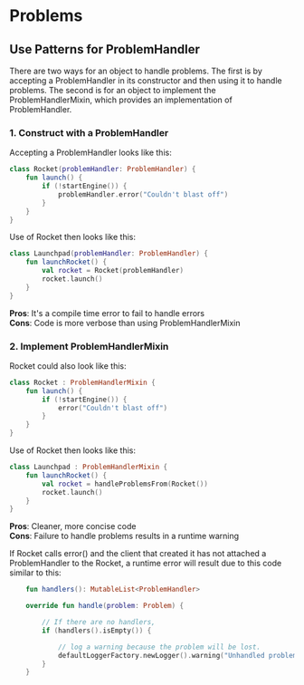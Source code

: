 
# Problems

## Use Patterns for ProblemHandler

There are two ways for an object to handle problems. The first is by accepting a 
ProblemHandler in its constructor and then using it to handle problems. The second
is for an object to implement the ProblemHandlerMixin, which provides an implementation
of ProblemHandler.

### 1. Construct with a ProblemHandler

Accepting a ProblemHandler looks like this:

```kotlin
class Rocket(problemHandler: ProblemHandler) {
    fun launch() {
        if (!startEngine()) {
            problemHandler.error("Couldn't blast off") 
        }
    }
}
```

Use of Rocket then looks like this:

```kotlin
class Launchpad(problemHandler: ProblemHandler) {
    fun launchRocket() {
        val rocket = Rocket(problemHandler)
        rocket.launch()
    }
}
```

**Pros**: It's a compile time error to fail to handle errors  
**Cons**: Code is more verbose than using ProblemHandlerMixin

### 2. Implement ProblemHandlerMixin

Rocket could also look like this:

```kotlin
class Rocket : ProblemHandlerMixin {
    fun launch() {
        if (!startEngine()) {
            error("Couldn't blast off")        
        }
    }
}
```

Use of Rocket then looks like this:

```kotlin
class Launchpad : ProblemHandlerMixin {
    fun launchRocket() {
        val rocket = handleProblemsFrom(Rocket())
        rocket.launch()
    }
}
```

**Pros**: Cleaner, more concise code  
**Cons**: Failure to handle problems results in a runtime warning

If Rocket calls error() and the client that created it has not attached a ProblemHandler 
to the Rocket, a runtime error will result due to this code similar to this:

```kotlin
    fun handlers(): MutableList<ProblemHandler>

    override fun handle(problem: Problem) {

        // If there are no handlers,
        if (handlers().isEmpty()) {

            // log a warning because the problem will be lost.
            defaultLoggerFactory.newLogger().warning("Unhandled problem: $problem")
        }
    }
```

